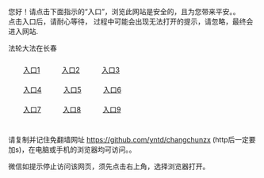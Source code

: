 您好！请点击下面指示的“入口”，浏览此网站是安全的，且为您带来平安。。 <br/>
点击入口后，请耐心等待， 过程中可能会出现无法打开的提示，请忽略，最终会进入网站. </br>

法轮大法在长春<br/>
<div style="padding:10px"><a style="margin:20px" target="_blank" href="https://d2u5mbumc28d6m.cloudfront.net/2Qpsp?fbykmwa" id="ccLink1" rel="nofollow">入口1</a> <a target="_blank" style="margin:20px" href="https://d1ue44ba8yi5r0.cloudfront.net/2Qpsp?pujtdykp" id="ccLink2" rel="nofollow">入口2</a> <a style="margin:20px" target="_blank" href="https://d2m6forq6do2nw.cloudfront.net/2Qpsp?stgmydg" id="ccLink3" rel="nofollow">入口3</a></div>

<div style="padding:10px" ><a style="margin:20px" target="_blank" href="https://d2u5mbumc28d6m.cloudfront.net/2Qpsp?fbykmwa" id="ccLink4" rel="nofollow">入口4</a> <a style="margin:20px" href="https://d1ue44ba8yi5r0.cloudfront.net/2Qpsp?pujtdykp" target="_blank" id="ccLink5" rel="nofollow">入口5</a> <a style="margin:20px" href="https://d2m6forq6do2nw.cloudfront.net/2Qpsp?stgmydg" target="_blank" id="ccLink6" rel="nofollow">入口6</a></div>

<div style="padding:10px"><a style="margin:20px" target="_blank" href="https://d2u5mbumc28d6m.cloudfront.net/2Qpsp?fbykmwa" id="ccLink7" rel="nofollow">入口7</a> <a style="margin:20px" href="https://d1ue44ba8yi5r0.cloudfront.net/2Qpsp?pujtdykp" target="_blank" id="ccLink8" rel="nofollow">入口8</a> <a style="margin:20px" target="_blank" href="https://d2m6forq6do2nw.cloudfront.net/2Qpsp?stgmydg" id="ccLink9" rel="nofollow">入口9</a></div>

<br/>



请复制并记住免翻墙网址 https://github.com/yntd/changchunzx (http后一定要加s)，在电脑或手机的浏览器均可访问。。<br/>

微信如提示停止访问该网页，须先点击右上角，选择浏览器打开。
